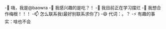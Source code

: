 -👋 嗨，我是@baowra
-👀 我感兴趣的是吃？！
-🌱 我目前正在学习摆烂
-💞️ 我想合作梅根！！！
-📫 怎么联系我(最好别联系求你了)
-😄 代词：。？
-⚡ 有趣的事实：啥也不会

<!---
baowra/baowra是a ✨ special ✨ 存储库，因为它的“README.md”(此文件)出现在您的GitHub配置文件中。
您可以单击“预览”链接查看所做的更改。
--->
